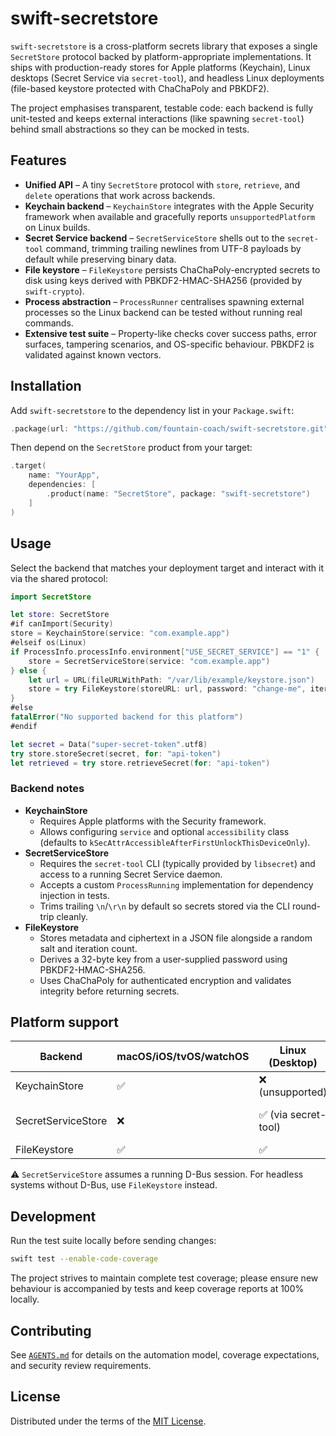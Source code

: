 # swift-secretstore

`swift-secretstore` is a cross-platform secrets library that exposes a single `SecretStore`
protocol backed by platform-appropriate implementations. It ships with production-ready
stores for Apple platforms (Keychain), Linux desktops (Secret Service via `secret-tool`),
and headless Linux deployments (file-based keystore protected with ChaChaPoly and PBKDF2).

The project emphasises transparent, testable code: each backend is fully unit-tested and
keeps external interactions (like spawning `secret-tool`) behind small abstractions so
they can be mocked in tests.

## Features

- **Unified API** – A tiny `SecretStore` protocol with `store`, `retrieve`, and `delete`
  operations that work across backends.
- **Keychain backend** – `KeychainStore` integrates with the Apple Security framework when
  available and gracefully reports `unsupportedPlatform` on Linux builds.
- **Secret Service backend** – `SecretServiceStore` shells out to the `secret-tool`
  command, trimming trailing newlines from UTF-8 payloads by default while preserving
  binary data.
- **File keystore** – `FileKeystore` persists ChaChaPoly-encrypted secrets to disk using
  keys derived with PBKDF2-HMAC-SHA256 (provided by `swift-crypto`).
- **Process abstraction** – `ProcessRunner` centralises spawning external processes so the
  Linux backend can be tested without running real commands.
- **Extensive test suite** – Property-like checks cover success paths, error surfaces,
  tampering scenarios, and OS-specific behaviour. PBKDF2 is validated against known
  vectors.

## Installation

Add `swift-secretstore` to the dependency list in your `Package.swift`:

```swift
.package(url: "https://github.com/fountain-coach/swift-secretstore.git", from: "0.1.0")
```

Then depend on the `SecretStore` product from your target:

```swift
.target(
    name: "YourApp",
    dependencies: [
        .product(name: "SecretStore", package: "swift-secretstore")
    ]
)
```

## Usage

Select the backend that matches your deployment target and interact with it via the shared
protocol:

```swift
import SecretStore

let store: SecretStore
#if canImport(Security)
store = KeychainStore(service: "com.example.app")
#elseif os(Linux)
if ProcessInfo.processInfo.environment["USE_SECRET_SERVICE"] == "1" {
    store = SecretServiceStore(service: "com.example.app")
} else {
    let url = URL(fileURLWithPath: "/var/lib/example/keystore.json")
    store = try FileKeystore(storeURL: url, password: "change-me", iterations: 100_000)
}
#else
fatalError("No supported backend for this platform")
#endif

let secret = Data("super-secret-token".utf8)
try store.storeSecret(secret, for: "api-token")
let retrieved = try store.retrieveSecret(for: "api-token")
```

### Backend notes

- **KeychainStore**
  - Requires Apple platforms with the Security framework.
  - Allows configuring `service` and optional `accessibility` class (defaults to
    `kSecAttrAccessibleAfterFirstUnlockThisDeviceOnly`).
- **SecretServiceStore**
  - Requires the `secret-tool` CLI (typically provided by `libsecret`) and access to a
    running Secret Service daemon.
  - Accepts a custom `ProcessRunning` implementation for dependency injection in tests.
  - Trims trailing `\n`/`\r\n` by default so secrets stored via the CLI round-trip cleanly.
- **FileKeystore**
  - Stores metadata and ciphertext in a JSON file alongside a random salt and iteration
    count.
  - Derives a 32-byte key from a user-supplied password using PBKDF2-HMAC-SHA256.
  - Uses ChaChaPoly for authenticated encryption and validates integrity before returning
    secrets.

## Platform support

| Backend             | macOS/iOS/tvOS/watchOS | Linux (Desktop) | Linux (Headless) |
|---------------------|------------------------|-----------------|------------------|
| KeychainStore       | ✅                     | ❌ (unsupported) | ❌                |
| SecretServiceStore  | ❌                     | ✅ (via secret-tool) | ⚠️ depends on D-Bus |
| FileKeystore        | ✅                     | ✅               | ✅                |

⚠️ `SecretServiceStore` assumes a running D-Bus session. For headless systems without D-Bus,
use `FileKeystore` instead.

## Development

Run the test suite locally before sending changes:

```bash
swift test --enable-code-coverage
```

The project strives to maintain complete test coverage; please ensure new behaviour is
accompanied by tests and keep coverage reports at 100% locally.

## Contributing

See [`AGENTS.md`](AGENTS.md) for details on the automation model, coverage expectations,
and security review requirements.

## License

Distributed under the terms of the [MIT License](LICENSE).
